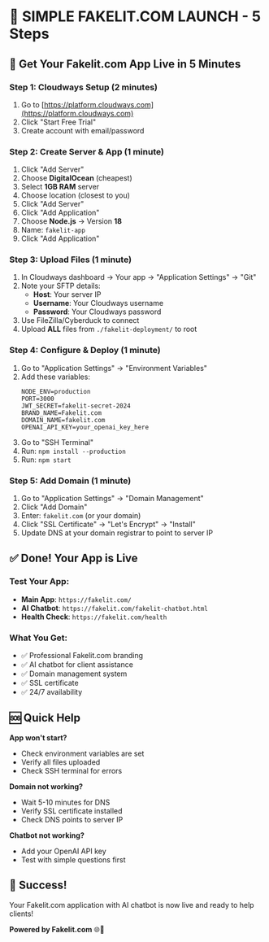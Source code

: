 # 🚀 SIMPLE FAKELIT.COM LAUNCH - 5 Steps

## 🎯 Get Your Fakelit.com App Live in 5 Minutes

### Step 1: Cloudways Setup (2 minutes)
1. Go to [https://platform.cloudways.com](https://platform.cloudways.com)
2. Click "Start Free Trial"
3. Create account with email/password

### Step 2: Create Server & App (1 minute)
1. Click "Add Server"
2. Choose **DigitalOcean** (cheapest)
3. Select **1GB RAM** server
4. Choose location (closest to you)
5. Click "Add Server"
6. Click "Add Application"
7. Choose **Node.js** → Version **18**
8. Name: `fakelit-app`
9. Click "Add Application"

### Step 3: Upload Files (1 minute)
1. In Cloudways dashboard → Your app → "Application Settings" → "Git"
2. Note your SFTP details:
   - **Host**: Your server IP
   - **Username**: Your Cloudways username  
   - **Password**: Your Cloudways password
3. Use FileZilla/Cyberduck to connect
4. Upload **ALL** files from `./fakelit-deployment/` to root

### Step 4: Configure & Deploy (1 minute)
1. Go to "Application Settings" → "Environment Variables"
2. Add these variables:
   ```
   NODE_ENV=production
   PORT=3000
   JWT_SECRET=fakelit-secret-2024
   BRAND_NAME=Fakelit.com
   DOMAIN_NAME=fakelit.com
   OPENAI_API_KEY=your_openai_key_here
   ```
3. Go to "SSH Terminal"
4. Run: `npm install --production`
5. Run: `npm start`

### Step 5: Add Domain (1 minute)
1. Go to "Application Settings" → "Domain Management"
2. Click "Add Domain"
3. Enter: `fakelit.com` (or your domain)
4. Click "SSL Certificate" → "Let's Encrypt" → "Install"
5. Update DNS at your domain registrar to point to server IP

## ✅ Done! Your App is Live

### Test Your App:
- **Main App**: `https://fakelit.com/`
- **AI Chatbot**: `https://fakelit.com/fakelit-chatbot.html`
- **Health Check**: `https://fakelit.com/health`

### What You Get:
- ✅ Professional Fakelit.com branding
- ✅ AI chatbot for client assistance
- ✅ Domain management system
- ✅ SSL certificate
- ✅ 24/7 availability

## 🆘 Quick Help

**App won't start?**
- Check environment variables are set
- Verify all files uploaded
- Check SSH terminal for errors

**Domain not working?**
- Wait 5-10 minutes for DNS
- Verify SSL certificate installed
- Check DNS points to server IP

**Chatbot not working?**
- Add your OpenAI API key
- Test with simple questions first

## 🎉 Success!

Your Fakelit.com application with AI chatbot is now live and ready to help clients!

**Powered by Fakelit.com** 🌐🤖 